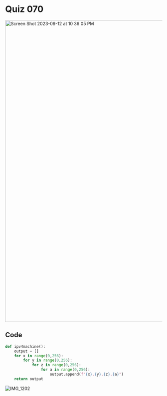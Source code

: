 # Quiz 070

<img width="969" alt="Screen Shot 2023-09-12 at 10 36 05 PM" src="https://github.com/jonathanye29/year_2/assets/111751273/65aed404-91e6-4ffb-880c-962194dc1b7c">

## Code
```.py
def ipv4machine():
    output = []
    for x in range(0,256):
        for y in range(0,256):
            for z in range(0,256):
                for a in range(0,256):
                    output.append(f"{x}.{y}.{z}.{a}")
    return output
```
![IMG_1202](https://github.com/jonathanye29/year_2/assets/111751273/5a33037c-9e77-4b6c-9bd9-3a4c1eef442f)
